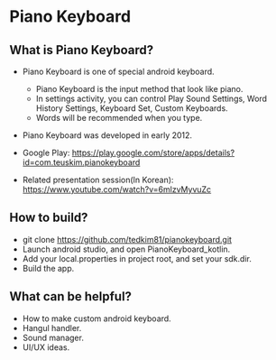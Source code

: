 # Piano Keyboard

## What is Piano Keyboard?
* Piano Keyboard is one of special android keyboard.
  * Piano Keyboard is the input method that look like piano.
  * In settings activity, you can control Play Sound Settings, Word History Settings, Keyboard Set, Custom Keyboards.
  * Words will be recommended when you type.
* Piano Keyboard was developed in early 2012.

* Google Play: https://play.google.com/store/apps/details?id=com.teuskim.pianokeyboard
* Related presentation session(In Korean): https://www.youtube.com/watch?v=6mlzvMyvuZc

## How to build?
* git clone https://github.com/tedkim81/pianokeyboard.git
* Launch android studio, and open PianoKeyboard_kotlin.
* Add your local.properties in project root, and set your sdk.dir.
* Build the app.

## What can be helpful?
* How to make custom android keyboard.
* Hangul handler.
* Sound manager.
* UI/UX ideas.